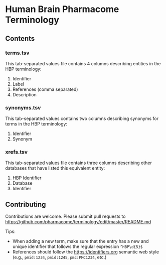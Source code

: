 # Human Brain Pharmacome Terminology

## Contents

### terms.tsv

This tab-separated values file contains 4 columns describing 
entities in the HBP terminology:

1. Identifier
2. Label
3. References (comma separated)
4. Description

### synonyms.tsv

This tab-separated values contains two columns describing synonyms
for terms in the HBP terminology:

1. Identifier
2. Synonym

### xrefs.tsv

This tab-separated values file contains three columns describing
other databases that have listed this equivalent entity:

1. HBP Identifier
2. Database
3. Identifier

## Contributing

Contributions are welcome. Please submit pull requests to 
https://github.com/pharmacome/terminology/edit/master/README.md

Tips:

- When adding a new term, make sure that the entry has a new and unique identifier that follows 
  the regular expression `^HBP\d{5}$`
- References should follow the https://identifiers.org semantic web style (e.g., `pmid:1234`, `pmid:1245`, `pmc:PMC1234`, etc.)
